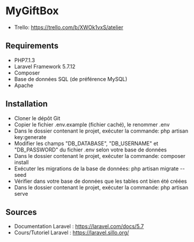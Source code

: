 # MyGiftBox

- Trello: https://trello.com/b/XWOk1vxS/atelier

## Requirements

- PHP7.1.3
- Laravel Framework 5.7.12
- Composer
- Base de données SQL (de préférence MySQL)
- Apache

## Installation

- Cloner le dépôt Git
- Copier le fichier .env.example (fichier caché), le renommer .env
- Dans le dossier contenant le projet, exécuter la commande: php artisan key:generate
- Modifier les champs "DB_DATABASE", "DB_USERNAME" et "DB_PASSWORD" du fichier .env selon votre base de données
- Dans le dossier contenant le projet, exécuter la commande: composer install
- Exécuter les migrations de la base de données: php artisan migrate --seed
- Vérifier dans votre base de données que les tables ont bien été créées
- Dans le dossier contenant le projet, exécuter la commande: php artisan serve

## Sources

- Documentation Laravel : https://laravel.com/docs/5.7
- Cours/Tutoriel Laravel : https://laravel.sillo.org/